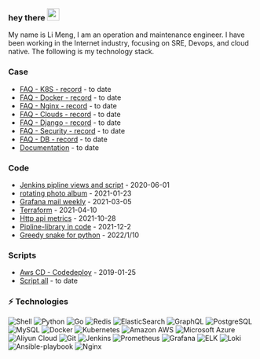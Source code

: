### hey there <img src="https://media.giphy.com/media/hvRJCLFzcasrR4ia7z/giphy.gif" width="25px">
My name is Li Meng, I am an operation and maintenance engineer. I have been working in the Internet industry, focusing on SRE, Devops, and cloud native. The following is my technology stack.

### Case
<!-- case starts -->
- [FAQ - K8S - record](https://github.com/olddriver4/FAQ-K8S) - to date 
- [FAQ - Docker - record](https://github.com/olddriver4/FQA-Docker) - to date  
- [FAQ - Nginx - record](https://github.com/olddriver4/FQA-Nginx) - to date  
- [FAQ - Clouds - record](https://github.com/olddriver4/FQA-Clouds) - to date  
- [FAQ - Django - record](https://github.com/olddriver4/FQA-Django) - to date  
- [FAQ - Security - record](https://github.com/olddriver4/FQA-Security) - to date  
- [FAQ - DB - record](https://github.com/olddriver4/FQA-DB) - to date
- [Documentation](https://github.com/olddriver4/Learning-document) - to date  
<!-- case ends -->

### Code
<!-- code starts -->
- [Jenkins pipline views and script](https://github.com/olddriver4/jenkins-pipline) - 2020-06-01  
- [rotating photo album](https://github.com/olddriver4/Promotional-album) - 2021-01-23
- [Grafana mail weekly](https://github.com/olddriver4/grafana-mail-weekly) - 2021-03-05
- [Terraform](https://github.com/olddriver4/terraform) - 2021-04-10
- [Http api metrics](https://github.com/olddriver4/api_metrics) - 2021-10-28
- [Pipline-library in code](https://github.com/olddriver4/pipline-library) - 2021-12-2
- [Greedy snake for python](https://github.com/olddriver4/Greedy-snake) - 2022/1/10
<!-- code ends -->
  
### Scripts
<!-- scripts starts -->
- [Aws CD - Codedeploy](https://github.com/olddriver4/Codedeploy-Script) - 2019-01-25
- [Script all](https://github.com/olddriver4/scipts-all)  - to date
<!-- scripts ends -->

### ⚡ Technologies

![Shell](https://img.shields.io/badge/-Shell-black?style=flat-square&logo=Shell)
![Python](https://img.shields.io/badge/-Python-black?style=flat-square&logo=Python)
![Go](https://img.shields.io/badge/-Go-black?style=flat-square&logo=Go)
![Redis](https://img.shields.io/badge/-Redis-black?style=flat-square&logo=Redis)
![ElasticSearch](https://img.shields.io/badge/-ElasticSearch-005571?style=flat-square&logo=elasticsearch)
![GraphQL](https://img.shields.io/badge/-GraphQL-E10098?style=flat-square&logo=graphql)
![PostgreSQL](https://img.shields.io/badge/-PostgreSQL-336791?style=flat-square&logo=postgresql)
![MySQL](https://img.shields.io/badge/-MySQL-black?style=flat-square&logo=mysql)
![Docker](https://img.shields.io/badge/-Docker-black?style=flat-square&logo=docker)
![Kubernetes](https://img.shields.io/badge/-Kubernetes-black?style=flat-square&logo=Kubernetes)
![Amazon AWS](https://img.shields.io/badge/Amazon%20AWS-232F3E?style=flat-square&logo=amazon-aws)
![Microsoft Azure](https://img.shields.io/badge/Microsoft%20Azure-232F7E?style=flat-square&logo=microsoft-azure)
![Aliyun Cloud](https://img.shields.io/badge/Aliyun%20Cloud-black?style=flat-square&logo=Aliyun-cloud)
![Git](https://img.shields.io/badge/-Git-black?style=flat-square&logo=git)
![Jenkins](https://img.shields.io/badge/-Jenkins-black?style=flat-square&logo=Jenkins)
![Prometheus](https://img.shields.io/badge/-Prometheus-black?style=flat-square&logo=Prometheus)
![Grafana](https://img.shields.io/badge/-Grafana-black?style=flat-square&logo=Grafana)
![ELK](https://img.shields.io/badge/-ELK-E34A86?style=flat-square&logo=ELK)
![Loki](https://img.shields.io/badge/-Loki-00599C?style=flat-square&logo=Loki)
![Ansible-playbook](https://img.shields.io/badge/-Ansible_playbook-1572B6?style=flat-square&logo=Ansible-playbook)
![Nginx](https://img.shields.io/badge/-Nginx-007ACC?style=flat-square&logo=Nginx)

<!--END_SECTION:waka-->

